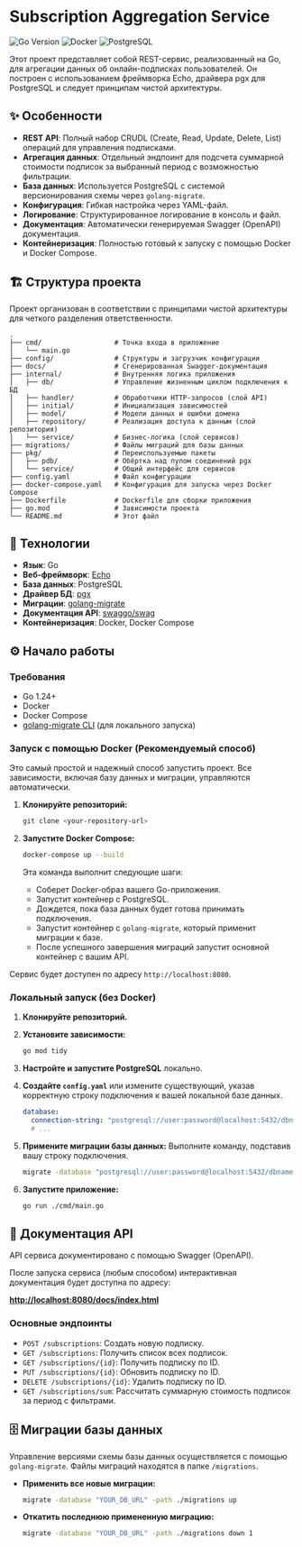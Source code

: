 # Subscription Aggregation Service

![Go Version](https://img.shields.io/badge/Go-1.24+-blue.svg)
![Docker](https://img.shields.io/badge/Docker-Powered-blue.svg)
![PostgreSQL](https://img.shields.io/badge/Database-PostgreSQL-blue.svg)

Этот проект представляет собой REST-сервис, реализованный на Go, для агрегации данных об онлайн-подписках пользователей. Он построен с использованием фреймворка Echo, драйвера pgx для PostgreSQL и следует принципам чистой архитектуры.

## ✨ Особенности

-   **REST API**: Полный набор CRUDL (Create, Read, Update, Delete, List) операций для управления подписками.
-   **Агрегация данных**: Отдельный эндпоинт для подсчета суммарной стоимости подписок за выбранный период с возможностью фильтрации.
-   **База данных**: Используется PostgreSQL с системой версионирования схемы через `golang-migrate`.
-   **Конфигурация**: Гибкая настройка через YAML-файл.
-   **Логирование**: Структурированное логирование в консоль и файл.
-   **Документация**: Автоматически генерируемая Swagger (OpenAPI) документация.
-   **Контейнеризация**: Полностью готовый к запуску с помощью Docker и Docker Compose.

## 🏗️ Структура проекта

Проект организован в соответствии с принципами чистой архитектуры для четкого разделения ответственности.

```
.
├── cmd/                  # Точка входа в приложение
│   └── main.go
├── config/               # Структуры и загрузчик конфигурации
├── docs/                 # Сгенерированная Swagger-документация
├── internal/             # Внутренняя логика приложения
│   ├── db/               # Управление жизненным циклом подключения к БД
│   ├── handler/          # Обработчики HTTP-запросов (слой API)
│   ├── initial/          # Инициализация зависимостей
│   ├── model/            # Модели данных и ошибки домена
│   ├── repository/       # Реализация доступа к данным (слой репозитория)
│   └── service/          # Бизнес-логика (слой сервисов)
├── migrations/           # Файлы миграций для базы данных
├── pkg/                  # Переиспользуемые пакеты
│   ├── pdb/              # Обёртка над пулом соединений pgx
│   └── service/          # Общий интерфейс для сервисов
├── config.yaml           # Файл конфигурации
├── docker-compose.yaml   # Конфигурация для запуска через Docker Compose
├── Dockerfile            # Dockerfile для сборки приложения
├── go.mod                # Зависимости проекта
└── README.md             # Этот файл
```

## 🚀 Технологии

-   **Язык**: Go
-   **Веб-фреймворк**: [Echo](https://echo.labstack.com/)
-   **База данных**: PostgreSQL
-   **Драйвер БД**: [pgx](https://github.com/jackc/pgx)
-   **Миграции**: [golang-migrate](https://github.com/golang-migrate/migrate)
-   **Документация API**: [swaggo/swag](https://github.com/swaggo/swag)
-   **Контейнеризация**: Docker, Docker Compose

## ⚙️ Начало работы

### Требования

-   Go 1.24+
-   Docker
-   Docker Compose
-   [golang-migrate CLI](https://github.com/golang-migrate/migrate/tree/master/cmd/migrate) (для локального запуска)

### Запуск с помощью Docker (Рекомендуемый способ)

Это самый простой и надежный способ запустить проект. Все зависимости, включая базу данных и миграции, управляются автоматически.

1.  **Клонируйте репозиторий:**
    ```bash
    git clone <your-repository-url>
    ```

2.  **Запустите Docker Compose:**
    ```bash
    docker-compose up --build
    ```
    Эта команда выполнит следующие шаги:
    -   Соберет Docker-образ вашего Go-приложения.
    -   Запустит контейнер с PostgreSQL.
    -   Дождется, пока база данных будет готова принимать подключения.
    -   Запустит контейнер с `golang-migrate`, который применит миграции к базе.
    -   После успешного завершения миграций запустит основной контейнер с вашим API.

Сервис будет доступен по адресу `http://localhost:8080`.

### Локальный запуск (без Docker)

1.  **Клонируйте репозиторий.**

2.  **Установите зависимости:**
    ```bash
    go mod tidy
    ```

3.  **Настройте и запустите PostgreSQL** локально.

4.  **Создайте `config.yaml`** или измените существующий, указав корректную строку подключения к вашей локальной базе данных.
    ```yaml
    database:
      connection-string: "postgresql://user:password@localhost:5432/dbname?sslmode=disable"
      # ...
    ```

5.  **Примените миграции базы данных:**
    Выполните команду, подставив вашу строку подключения.
    ```bash
    migrate -database "postgresql://user:password@localhost:5432/dbname?sslmode=disable" -path ./migrations up
    ```

6.  **Запустите приложение:**
    ```bash
    go run ./cmd/main.go
    ```

## 📖 Документация API

API сервиса документировано с помощью Swagger (OpenAPI).

После запуска сервиса (любым способом) интерактивная документация будет доступна по адресу:

**[http://localhost:8080/docs/index.html](http://localhost:8080/docs/index.html)**

### Основные эндпоинты

-   `POST /subscriptions`: Создать новую подписку.
-   `GET /subscriptions`: Получить список всех подписок.
-   `GET /subscriptions/{id}`: Получить подписку по ID.
-   `PUT /subscriptions/{id}`: Обновить подписку по ID.
-   `DELETE /subscriptions/{id}`: Удалить подписку по ID.
-   `GET /subscriptions/sum`: Рассчитать суммарную стоимость подписок за период с фильтрами.

## 🗄️ Миграции базы данных

Управление версиями схемы базы данных осуществляется с помощью `golang-migrate`. Файлы миграций находятся в папке `/migrations`.

-   **Применить все новые миграции:**
    ```bash
    migrate -database "YOUR_DB_URL" -path ./migrations up
    ```
-   **Откатить последнюю примененную миграцию:**
    ```bash
    migrate -database "YOUR_DB_URL" -path ./migrations down 1
    ```

